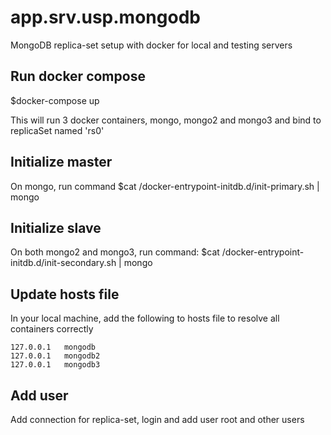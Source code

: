 # app.srv.usp.mongodb

MongoDB replica-set setup with docker for local and testing servers

## Run docker compose
$docker-compose up

This will run 3 docker containers, mongo, mongo2 and mongo3 and bind to replicaSet named 'rs0'

## Initialize master
On mongo, run command
$cat /docker-entrypoint-initdb.d/init-primary.sh | mongo

## Initialize slave
On both mongo2 and mongo3, run command:
$cat /docker-entrypoint-initdb.d/init-secondary.sh | mongo

## Update hosts file
In your local machine, add the following to hosts file to resolve all containers correctly
```code
127.0.0.1   mongodb
127.0.0.1	mongodb2
127.0.0.1	mongodb3
```

## Add user
Add connection for replica-set, login and add user root and other users